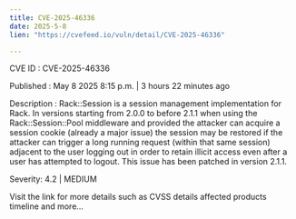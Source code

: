 ```yaml
---
title: CVE-2025-46336
date: 2025-5-8
lien: "https://cvefeed.io/vuln/detail/CVE-2025-46336"

---
```


CVE ID : CVE-2025-46336

Published :  May 8
2025
8:15 p.m. | 3 hours
22 minutes ago

Description : Rack::Session is a session management implementation for Rack. In versions starting from 2.0.0 to before 2.1.1
when using the Rack::Session::Pool middleware
and provided the attacker can acquire a session cookie (already a major issue)
the session may be restored if the attacker can trigger a long running request (within that same session) adjacent to the user logging out
in order to retain illicit access even after a user has attempted to logout. This issue has been patched in version 2.1.1.

Severity: 4.2 | MEDIUM

Visit the link for more details
such as CVSS details
affected products
timeline
and more...
